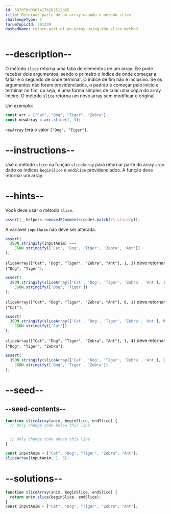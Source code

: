 ```yaml
---
id: 587d7b90367417b2b2512b65
title: Retornar parte de um array usando o método slice
challengeType: 1
forumTopicId: 301239
dashedName: return-part-of-an-array-using-the-slice-method
---
```


# --description--

O método `slice` retorna uma fatia de elementos de um array. Ele pode receber dois argumentos, sendo o primeiro o índice de onde começar a fatiar e o segundo de onde terminar. O índice de fim não é inclusivo. Se os argumentos não forem providenciados, o padrão é começar pelo início e terminar no fim, ou seja, é uma forma simples de criar uma cópia do array inteiro. O método `slice` retorna um novo array sem modificar o original.

Um exemplo:

```js
const arr = ["Cat", "Dog", "Tiger", "Zebra"];
const newArray = arr.slice(1, 3);
```

`newArray` terá o valor `["Dog", "Tiger"]`.

# --instructions--

Use o método `slice` na função `sliceArray` para retornar parte do array `anim` dado os índices `beginSlice` e `endSlice` providenciados. A função deve retornar um array.

# --hints--

Você deve usar o método `slice`.

```js
assert(__helpers.removeJSComments(code).match(/\.slice/g));
```

A variável `inputAnim` não deve ser alterada.

```js
assert(
  JSON.stringify(inputAnim) ===
    JSON.stringify(['Cat', 'Dog', 'Tiger', 'Zebra', 'Ant'])
);
```

`sliceArray(["Cat", "Dog", "Tiger", "Zebra", "Ant"], 1, 3)` deve retornar `["Dog", "Tiger"]`.

```js
assert(
  JSON.stringify(sliceArray(['Cat', 'Dog', 'Tiger', 'Zebra', 'Ant'], 1, 3)) ===
    JSON.stringify(['Dog', 'Tiger'])
);
```

`sliceArray(["Cat", "Dog", "Tiger", "Zebra", "Ant"], 0, 1)` deve retornar `["Cat"]`.

```js
assert(
  JSON.stringify(sliceArray(['Cat', 'Dog', 'Tiger', 'Zebra', 'Ant'], 0, 1)) ===
    JSON.stringify(['Cat'])
);
```

`sliceArray(["Cat", "Dog", "Tiger", "Zebra", "Ant"], 1, 4)` deve retornar `["Dog", "Tiger", "Zebra"]`.

```js
assert(
  JSON.stringify(sliceArray(['Cat', 'Dog', 'Tiger', 'Zebra', 'Ant'], 1, 4)) ===
    JSON.stringify(['Dog', 'Tiger', 'Zebra'])
);
```

# --seed--

## --seed-contents--

```js
function sliceArray(anim, beginSlice, endSlice) {
  // Only change code below this line


  // Only change code above this line
}

const inputAnim = ["Cat", "Dog", "Tiger", "Zebra", "Ant"];
sliceArray(inputAnim, 1, 3);
```

# --solutions--

```js
function sliceArray(anim, beginSlice, endSlice) {
  return anim.slice(beginSlice, endSlice);
}
const inputAnim = ["Cat", "Dog", "Tiger", "Zebra", "Ant"];
```
